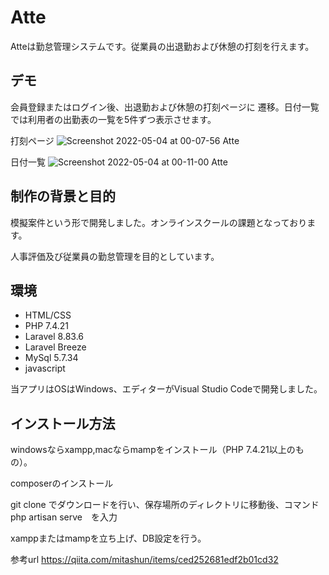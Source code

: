 

# Atte

Atteは勤怠管理システムです。従業員の出退勤および休憩の打刻を行えます。


## デモ

会員登録またはログイン後、出退勤および休憩の打刻ページに
遷移。日付一覧では利用者の出勤表の一覧を5件ずつ表示させます。

打刻ページ
![Screenshot 2022-05-04 at 00-07-56 Atte](https://user-images.githubusercontent.com/69347206/166491929-bcf9755a-eaee-4346-9b87-2d5bf8803453.png)

日付一覧
![Screenshot 2022-05-04 at 00-11-00 Atte](https://user-images.githubusercontent.com/69347206/166491519-c794f27a-9bbf-4113-9329-cb56306e59e9.png)


## 制作の背景と目的

模擬案件という形で開発しました。オンラインスクールの課題となっております。

人事評価及び従業員の勤怠管理を目的としています。


## 環境

* HTML/CSS
* PHP 7.4.21
* Laravel 8.83.6
* Laravel Breeze
* MySql 5.7.34
* javascript

当アプリはOSはWindows、エディターがVisual Studio Codeで開発しました。

## インストール方法

windowsならxampp,macならmampをインストール（PHP 7.4.21以上のもの）。

composerのインストール

git clone でダウンロードを行い、保存場所のディレクトリに移動後、コマンド　php artisan serve　を入力

xamppまたはmampを立ち上げ、DB設定を行う。

参考url https://qiita.com/mitashun/items/ced252681edf2b01cd32
